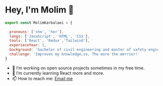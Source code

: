 # Hey, I'm Molim 👋


```js
export const MolimKarbalaei = { 
 
  pronouns: ['she', 'her'],
  langs: ['JavaScript', 'HTML', 'CSS'],
  tools: ['React', 'Redux','Tailwind'],
  experieceYear: 1,
  background: 'bachelor of civil engineering and master of safety engineering for transport' ,
  challenge: 'Improves my knowledge,so, The more the merrier!'
}
```

- 🔭 I’m working on open source projects sometimes in my free time.
- 🌱 I’m currently learning React more and more.
- 📫 How to reach me: [Email me](mailto:molim.karbalaei@gmail.com)



